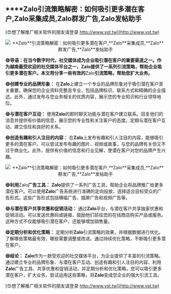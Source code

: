 ## ****Zalo**引流策略解密：如何吸引更多潜在客户,**Zalo**采集成员,**Zalo**群发广告,**Zalo**发帖助手**

[😍想了解推广相关软件的朋友请登录 http://www.vst.tw](http://www.vst.tw)

 <center><img src="https://vst.tw/MP4/tuiguang/png/8.png" alt="**Zalo**引流策略解密：如何吸引更多潜在客户,**Zalo**采集成员,**Zalo**群发广告,**Zalo**发帖助手"></center>

**😄导语：在当今数字时代，社交媒体成为企业吸引潜在客户的重要渠道之一。作为越南最受欢迎的社交媒体平台之一，**Zalo**提供了一系列引流策略，帮助企业吸引更多潜在客户。本文将分享一些有效的**Zalo**引流策略，帮助您扩大业务。**

**😄创建专业的品牌形象：**
在**Zalo**上建立一个专业的品牌形象对于吸引潜在客户至关重要。确保您的企业资料完整且专业，包括品牌标识、联系方式和精确的企业描述。此外，通过发布与您业务相关的优质内容，展示您的专业知识和行业领导地位。

**😄与潜在客户互动：**
使用**Zalo**的即时聊天功能与潜在客户建立联系。回复他们的消息并提供有价值的信息，展示您的专业性和关注客户的态度。定期与潜在客户互动，建立信任和良好的关系。

**😄创造有趣和引人注目的内容：**
在**Zalo**上发布有趣和引人注目的内容，能够吸引更多的潜在客户。可以尝试发布有趣的图片、视频或故事，与您的品牌有关但又不过于商业化。此外，提供有价值的信息和行业见解，使潜在客户对您的品牌产生兴趣。

 <center><img src="https://vst.tw/MP4/tuiguang/png/2.png" alt="**Zalo**引流策略解密：如何吸引更多潜在客户,**Zalo**采集成员,**Zalo**群发广告,**Zalo**发帖助手"></center>

**😄利用**Zalo**广告工具：**
**Zalo**提供了一系列广告工具，帮助企业将品牌推广给更多潜在客户。可以使用**Zalo**广告系统进行准确的定向投放，选择适合目标受众的广告形式。这些广告形式包括横幅广告、插屏广告和视频广告等。

**😄与潜在客户共享优惠和促销活动：**
通过**Zalo**平台，与潜在客户共享独家优惠和促销活动。可以发送优惠码或链接，鼓励他们前往您的在线商店购买产品或服务。这种方式不仅能够吸引潜在客户，还能够增加销售量。

**😄定期分析和优化策略：**
定期分析**Zalo**引流策略的效果，并根据数据进行优化。了解哪些策略最有效，哪些需要调整或改进。通过持续优化策略，不断吸引更多潜在客户。

**😄结论：**
**Zalo**作为一款受欢迎的社交媒体平台，为企业提供了丰富的引流策略。通过建立专业的品牌形象、与潜在客户互动、创造有趣和引人注目的内容、利用**Zalo**广告工具、共享优惠和促销活动，并定期分析和优化策略，您可以吸引更多潜在客户，扩大业务。尝试运用这些策略，将**Zalo**变成您企业的强大引流工具。

[😍想了解推广相关软件的朋友请登录 http://www.vst.tw](http://www.vst.tw)



